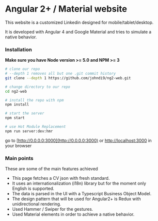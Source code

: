 # Angular 2+ / Material website

This website is a customized Linkedin designed for mobile/tablet/desktop. 

It is developed with Angular 4 and Google Material and tries to simulate a native behavior.

### Installation

**Make sure you have Node version >= 5.0 and NPM >= 3**

```bash
# clone our repo
# --depth 1 removes all but one .git commit history
git clone --depth 1 https://github.com/johndi9/ng2-web.git

# change directory to our repo
cd ng2-web

# install the repo with npm
npm install

# start the server
npm start

# use Hot Module Replacement
npm run server:dev:hmr
```
go to [http://0.0.0.0:3000](http://0.0.0.0:3000) or [http://localhost:3000](http://localhost:3000) in your browser

### Main points

These are some of the main features achieved

* This page fetches a CV json with fresh standard. 
* It uses an internationalization (i18n) library but for the moment only English is supported.
* The data is parsed in the UI with a Typescript Business Object Model.
* The design pattern that will be used for Angular2+ is Redux with unidirectional rendering.
* Used Hammer / Swiper for the gestures.
* Used Material elements in order to achieve a native behavior.
